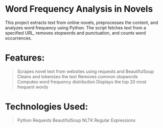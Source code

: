 # Word Frequency Analysis in Novels
This project extracts text from online novels, preprocesses the content, and analyzes word frequency using Python. The script fetches text from a specified URL, removes stopwords and punctuation, and counts word occurrences.

# Features:
> Scrapes novel text from websites using requests and BeautifulSoup
> Cleans and tokenizes the text
> Removes common stopwords
> Computes word frequency distribution
> Displays the top 20 most frequent words

# Technologies Used:
> Python
> Requests
> BeautifulSoup
> NLTK
> Regular Expressions
